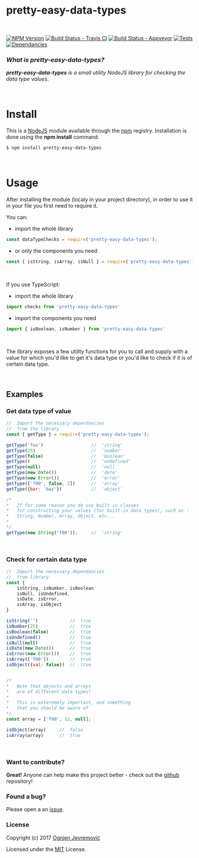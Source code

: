# pretty-easy-data-types

&nbsp;

[![NPM Version][npm-image]][npm-url]
[![Build Status - Travis CI][travis-image]][travis-url]
[![Build Status - Appveyor][appveyor-image]][appveyor-url]
[![Tests][tests-image]][travis-url]
[![Dependancies][dependancy-image]][dependancy-url]

### *What is pretty-easy-data-types?*
***pretty-easy-data-types*** *is a small utility NodeJS library for checking the data type values*.

&nbsp;

# Install
This is a [NodeJS](http://www.node.js) module available through the [npm](http://npmjs.org) registry. Installation is done using the **npm install** command:
```sh
$ npm install pretty-easy-data-types
```

&nbsp;

# Usage
After installing the module (localy in your project directory), in order to use it in your file you first need to require it.
&nbsp;

You can:
 * import the whole library
```javascript
const dataTypeChecks = require('pretty-easy-data-types');
```
 * or only the components you need
```javascript
const { isString, isArray, isNull } = require('pretty-easy-data-types');
```
&nbsp;

If you use TypeScript:
 * import the whole library
```javascript
import checks from 'pretty-easy-data-types'
```
 * import the components you need
```javascript
import { isBoolean, isNumber } from 'pretty-easy-data-types'
```
&nbsp;

The library exposes a few utility functions for you to call and supply with a value for which you'd like to get it's data type or you'd like to check if it is of certain data type.

&nbsp;

## Examples

### Get data type of value
```javascript
//  Import the necessary dependancies
//  from the library
const { getType } = require('pretty-easy-data-types');

getType('foo')                  //  'string'
getType(25)                     //  'number'
getType(false)                  //  'boolean'
getType()                       //  'undefined'
getType(null)                   //  'null'
getType(new Date())             //  'date'
getType(new Error())            //  'error'
getType(['f00', false, 2])      //  'array'
getType({bar: 'baz'})           //  'object'

/*
*   If for some reason you do use built in classes
*   for constructing your values (for built-in data types), such as :
*   String, Number, Array, Object, etc...
*
*/
getType(new String('f00'));     //  'string'
```
&nbsp;

### Check for certain data type
```javascript
//  Import the necessary dependancies
//  from library
const {
    isString, isNumber, isBoolean
    isNull, isUndefined,
    isDate, isError,
    isArray, isObject
}

isString('')            //  true
isNumber(25)            //  true
isBoolean(false)        //  true
isUndefined()           //  true
isNull(null)            //  true
isDate(new Date())      //  true
isError(new Error())    //  true
isArray(['f00'])        //  true
isObject({val: false})  //  true


/*
*   Note that objects and arrays
*   are of different data types!
*
*   This is exteremely important, and something
*   that you should be aware of
*/
const array = ['f00', 12, null]; 

isObject(array)     //  false
isArray(array)      //  true
```

&nbsp;

### Want to contribute?
**Great!**
Anyone can help make this project better - check out the [github](https://github.com/ognjenjevremovic/pretty-easy-data-types) repository!

### Found a bug?
Please open a an [issue](https://github.com/ognjenjevremovic/pretty-easy-data-types/issues).

### License
Copyright (c) 2017 [Ognjen Jevremović](https://github.com/ognjenjevremovic)

Licensed under the [MIT](https://github.com/ognjenjevremovic/pretty-easy-data-types/blob/master/LICENSE) License.

[npm-image]: https://img.shields.io/npm/v/pretty-easy-data-types.svg
[npm-url]: https://npmjs.org/package/pretty-easy-data-types
[travis-image]: https://img.shields.io/travis/ognjenjevremovic/pretty-easy-data-types/master.svg
[travis-url]: https://travis-ci.org/ognjenjevremovic/pretty-easy-data-types
[appveyor-image]: https://ci.appveyor.com/api/projects/status/y2hrdv2v9otm07f7?svg=true
[appveyor-url]: https://ci.appveyor.com/project/ognjenjevremovic/pretty-easy-data-types
[tests-image]: https://img.shields.io/badge/tests-passing-green.svg
[dependancy-image]: https://david-dm.org/ognjenjevremovic/pretty-easy-data-types/status.svg
[dependancy-url]: https://david-dm.org/ognjenjevremovic/pretty-easy-data-types